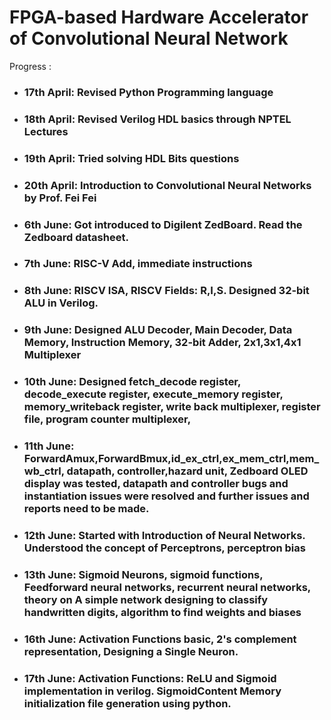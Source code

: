 
# FPGA-based Hardware Accelerator of Convolutional Neural Network 

Progress :
- ### 17th April: Revised Python Programming language
- ### 18th April: Revised Verilog HDL basics through NPTEL Lectures
- ### 19th April: Tried solving HDL Bits questions
- ### 20th April: Introduction to Convolutional Neural Networks by Prof. Fei Fei

- ### 6th June: Got introduced to Digilent ZedBoard. Read the Zedboard datasheet.
- ### 7th June: RISC-V Add, immediate instructions
- ### 8th June: RISCV ISA, RISCV Fields: R,I,S. Designed 32-bit ALU in Verilog.
- ### 9th June: Designed ALU Decoder, Main Decoder, Data Memory, Instruction Memory,    32-bit Adder, 2x1,3x1,4x1 Multiplexer
- ### 10th June: Designed fetch_decode register, decode_execute register, execute_memory register, memory_writeback register, write back multiplexer, register file, program counter multiplexer,
- ### 11th June: ForwardAmux,ForwardBmux,id_ex_ctrl,ex_mem_ctrl,mem_wb_ctrl, datapath, controller,hazard unit, Zedboard OLED display was tested, datapath and controller bugs and instantiation issues were resolved and further issues and reports need to be made.
- ### 12th June: Started with Introduction of Neural Networks. Understood the concept of Perceptrons, perceptron bias 
- ### 13th June: Sigmoid Neurons, sigmoid functions, Feedforward neural networks, recurrent neural networks, theory on A simple network designing to classify handwritten digits, algorithm to find weights and biases
- ### 16th June: Activation Functions basic, 2's complement representation, Designing a Single Neuron.
- ### 17th June: Activation Functions: ReLU and Sigmoid implementation in verilog. SigmoidContent Memory initialization file generation using python.
